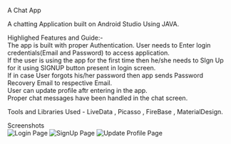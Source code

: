 A Chat App

A chatting Application built on Android Studio Using JAVA.

Highlighed Features and Guide:-  
The app is built with proper Authentication. User needs to Enter login credentials(Email and Password) to access application.  
If the user is using the app for the first time then he/she needs to SIgn Up for it using SIGNUP button present in login screen.  
If in case User forgots his/her password then app sends Password Recovery Email to respective Email.  
User can update profile aftr entering in the app.  
Proper chat messages have been handled in the chat screen.  

Tools and Libraries Used - LiveData , Picasso , FireBase , MaterialDesign.

Screenshots  
![Login Page](https://user-images.githubusercontent.com/52295247/186399144-7bd7ed71-ee64-48cc-9230-95d103f6f823.jpeg)
![SignUp Page](https://user-images.githubusercontent.com/52295247/186399162-55135b88-a02b-444b-b476-87bd60572dfc.jpeg)
![Update Profile Page](https://user-images.githubusercontent.com/52295247/186399187-95057d60-9f34-40c6-ad0b-ffdd727962a7.jpeg)



